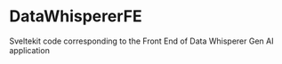 # DataWhispererFE
Sveltekit code corresponding to the Front End of Data Whisperer Gen AI application

